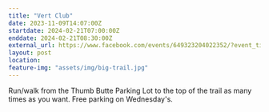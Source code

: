 ```yaml
---
title: "Vert Club"
date: 2023-11-09T14:07:00Z
startdate: 2024-02-21T07:00:00Z
enddate: 2024-02-21T08:30:00Z
external_url: https://www.facebook.com/events/649323204022352/?event_time_id=649324574022215
layout: post
location: 
feature-img: "assets/img/big-trail.jpg"
---
```


Run/walk from the Thumb Butte Parking Lot to the top of the trail as many times as you want.  Free parking on Wednesday's.<br>
  <br>
  

